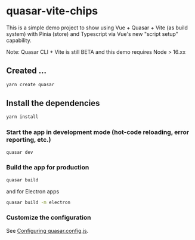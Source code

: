 # quasar-vite-chips

This is a simple demo project to show using Vue + Quasar + Vite (as build system) with Pinia (store) and Typescript
via Vue's new "script setup" capability.

Note: Quasar CLI + Vite is still BETA and this demo requires Node > 16.xx

## Created ...
```bash
yarn create quasar
```

## Install the dependencies
```bash
yarn install
```

### Start the app in development mode (hot-code reloading, error reporting, etc.)
```bash
quasar dev
```

### Build the app for production
```bash
quasar build
```

and for Electron apps
```bash
quasar build -m electron
```

### Customize the configuration
See [Configuring quasar.config.js](https://v2.quasar.dev/quasar-cli-vite/quasar-config-js).
